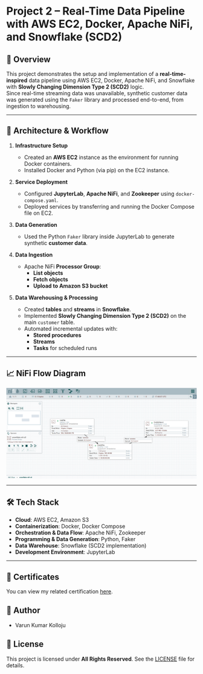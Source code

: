 # Project 2 – Real-Time Data Pipeline with AWS EC2, Docker, Apache NiFi, and Snowflake (SCD2)

## 📌 Overview

This project demonstrates the setup and implementation of a **real-time-inspired** data pipeline using AWS EC2, Docker, Apache NiFi, and Snowflake with **Slowly Changing Dimension Type 2 (SCD2)** logic.  
Since real-time streaming data was unavailable, synthetic customer data was generated using the `Faker` library and processed end-to-end, from ingestion to warehousing.

---

## 🚀 Architecture & Workflow

1. **Infrastructure Setup**

   - Created an **AWS EC2** instance as the environment for running Docker containers.
   - Installed Docker and Python (via pip) on the EC2 instance.

2. **Service Deployment**

   - Configured **JupyterLab**, **Apache NiFi**, and **Zookeeper** using `docker-compose.yaml`.
   - Deployed services by transferring and running the Docker Compose file on EC2.

3. **Data Generation**

   - Used the Python `Faker` library inside JupyterLab to generate synthetic **customer data**.

4. **Data Ingestion**

   - Apache NiFi **Processor Group**:
     - **List objects**
     - **Fetch objects**
     - **Upload to Amazon S3 bucket**

5. **Data Warehousing & Processing**
   - Created **tables** and **streams** in **Snowflake**.
   - Implemented **Slowly Changing Dimension Type 2 (SCD2)** on the main `customer` table.
   - Automated incremental updates with:
     - **Stored procedures**
     - **Streams**
     - **Tasks** for scheduled runs

---

## 📈 NiFi Flow Diagram

![NiFi Flow](nifi/nifi_flow.png)

---

## 🛠️ Tech Stack

- **Cloud**: AWS EC2, Amazon S3
- **Containerization**: Docker, Docker Compose
- **Orchestration & Data Flow**: Apache NiFi, Zookeeper
- **Programming & Data Generation**: Python, Faker
- **Data Warehouse**: Snowflake (SCD2 implementation)
- **Development Environment**: JupyterLab

---

## 📜 Certificates

You can view my related certification [here](certificate/snowflake_cert.pdf).

## 👤 Author

- Varun Kumar Kolloju

## 📜 License

This project is licensed under **All Rights Reserved**. See the [LICENSE](LICENSE) file for details.
